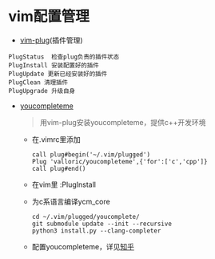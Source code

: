 # vim配置管理

* [vim-plug](https://github.com/junegunn/vim-plug/)(插件管理)

```vim
PlugStatus	检查plug负责的插件状态
PlugInstall 安装配置好的插件
PlugUpdate 更新已经安装好的插件
PlugClean 清理插件
PlugUpgrade 升级自身
```

* [youcompleteme](https://github.com/ycm-core/YouCompleteMe)

  > 用vim-plug安装youcompleteme，提供c++开发环境

  * 在.vimrc里添加

    ```
    call plug#begin('~/.vim/plugged')
    Plug 'valloric/youcompleteme',{'for':['c','cpp']}
    call plug#end()
    ```

  * 在vim里 :PlugInstall

  * 为c系语言编译ycm_core

    ```shell
    cd ~/.vim/plugged/youcomplete/
    git submodule update --init --recursive
    python3 install.py --clang-completer
    ```
    
  * 配置youcompleteme，详见[知乎](https://www.zhihu.com/question/47691414/answer/373700711)


